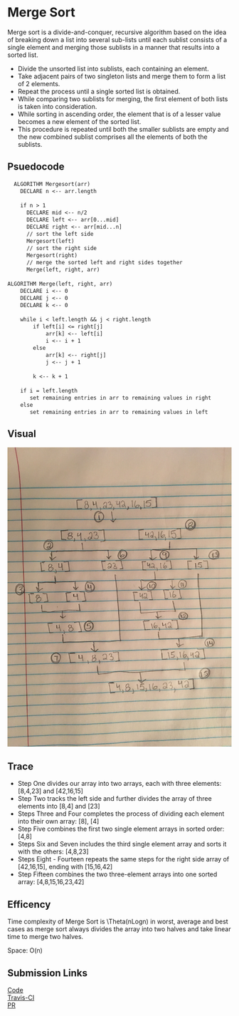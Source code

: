 # Merge Sort

Merge sort is a divide-and-conquer, recursive algorithm based on the idea of breaking down a list into several sub-lists until each sublist consists of a single element and merging those sublists in a manner that results into a sorted list.
- Divide the unsorted list into sublists, each containing an element.
- Take adjacent pairs of two singleton lists and merge them to form a list of 2 elements. 
- Repeat the process until a single sorted list is obtained.
- While comparing two sublists for merging, the first element of both lists is taken into consideration. 
- While sorting in ascending order, the element that is of a lesser value becomes a new element of the sorted list. 
- This procedure is repeated until both the smaller sublists are empty and the new combined sublist comprises all the elements of both the sublists.

## Psuedocode

```
  ALGORITHM Mergesort(arr)
    DECLARE n <-- arr.length
           
    if n > 1
      DECLARE mid <-- n/2
      DECLARE left <-- arr[0...mid]
      DECLARE right <-- arr[mid...n]
      // sort the left side
      Mergesort(left)
      // sort the right side
      Mergesort(right)
      // merge the sorted left and right sides together
      Merge(left, right, arr)

ALGORITHM Merge(left, right, arr)
    DECLARE i <-- 0
    DECLARE j <-- 0
    DECLARE k <-- 0

    while i < left.length && j < right.length
        if left[i] <= right[j]
            arr[k] <-- left[i]
            i <-- i + 1
        else
            arr[k] <-- right[j]
            j <-- j + 1
            
        k <-- k + 1

    if i = left.length
       set remaining entries in arr to remaining values in right
    else
       set remaining entries in arr to remaining values in left

```
## Visual
![](./assets/mergeSort.jpg)

## Trace
- Step One divides our array into two arrays, each with three elements: [8,4,23] and [42,16,15]
- Step Two tracks the left side and further divides the array of three elements into [8,4] and [23]
- Steps Three and Four completes the process of dividing each element into their own array: [8], [4]
- Step Five combines the first two single element arrays in sorted order: [4,8]
- Steps Six and Seven includes the third single element array and sorts it with the others: [4,8,23]
- Steps Eight - Fourteen repeats the same steps for the right side array of [42,16,15], ending with [15,16,42]
- Step Fifteen combines the two three-element arrays into one sorted array: [4,8,15,16,23,42]

## Efficency 

Time complexity of Merge Sort is \Theta(nLogn) in worst, average and best cases as merge sort always divides the array into two halves and take linear time to merge two halves.

Space: O(n)

## Submission Links
[Code](./mergeSort.js) <br/>
[Travis-CI](https://www.travis-ci.com/LindsayPeltier-401-advanced-javascript/data-structures-and-algorithms-401/builds/149584774) <br/>
[PR](https://github.com/LindsayPeltier-401-advanced-javascript/data-structures-and-algorithms-401/pull/28)

